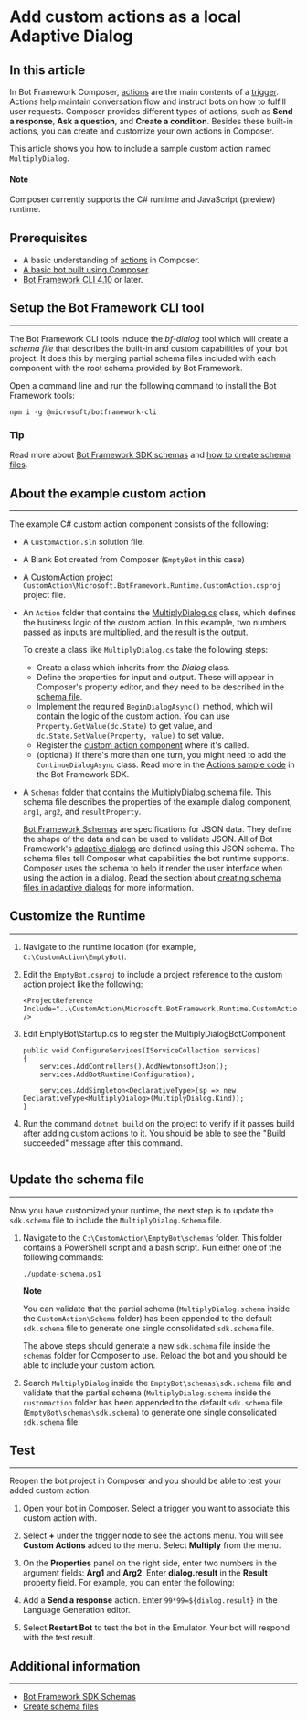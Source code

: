 # Add custom actions as a local Adaptive Dialog
## In this article

In Bot Framework Composer, [actions](concept-dialog#action) are the main
contents of a [trigger](concept-dialog#trigger). Actions help maintain
conversation flow and instruct bots on how to fulfill user requests.
Composer provides different types of actions, such as **Send a
response**, **Ask a question**, and **Create a condition**. Besides
these built-in actions, you can create and customize your own actions in
Composer.

This article shows you how to include a sample custom action named
`MultiplyDialog`.

#### Note

Composer currently supports the C\# runtime and JavaScript (preview)
runtime.

## Prerequisites

-   A basic understanding of [actions](concept-dialog#action) in
    Composer.
-   [A basic bot built using Composer](quickstart-create-bot).
-   [Bot Framework CLI
    4.10](https://botbuilder.myget.org/feed/botframework-cli/package/npm/@microsoft/botframework-cli)
    or later.

## Setup the Bot Framework CLI tool
----------------------

The Bot Framework CLI tools include the *bf-dialog* tool which will
create a *schema file* that describes the built-in and custom
capabilities of your bot project. It does this by merging partial schema
files included with each component with the root schema provided by Bot
Framework.

Open a command line and run the following command to install the Bot
Framework tools:

    npm i -g @microsoft/botframework-cli

### Tip

Read more about [Bot Framework SDK
schemas](https://github.com/microsoft/botframework-sdk/tree/master/schemas)
and [how to create schema
files](/en-us/azure/bot-service/bot-builder-dialogs-declarative&tabs=csharp#creating-the-schema-file).

## About the example custom action
----------------------

The example C\# custom action component consists of the following:

-   A `CustomAction.sln` solution file.

-   A Blank Bot created from Composer (`EmptyBot` in this case)

-   A CustomAction project `CustomAction\Microsoft.BotFramework.Runtime.CustomAction.csproj` project
    file.

-   An `Action` folder that contains the [MultiplyDialog.cs](CustomAction\Action\MultiplyDialog.cs) class,
    which defines the business logic of the custom action. In this
    example, two numbers passed as inputs are multiplied, and the result
    is the output.

    To create a class like `MultiplyDialog.cs` take the
    following steps:

    -   Create a class which inherits from the *Dialog* class.
    -   Define the properties for input and output. These will appear in
        Composer's property editor, and they need to be described in the
        [schema file](#update-the-schema-file).
    -   Implement the required `BeginDialogAsync()` method, which will
        contain the logic of the custom action. You can use
        `Property.GetValue(dc.State)` to get value, and
        `dc.State.SetValue(Property, value)` to set value.
    -   Register the [custom action
        component](#customize-the-exported-runtime) where it's called.
    -   (optional) If there's more than one turn, you might need to add
        the `ContinueDialogAsync` class. Read more in the [Actions
        sample
        code](https://github.com/microsoft/botbuilder-dotnet/tree/master/libraries/Microsoft.Bot.Builder.Dialogs.Adaptive/Actions)
        in the Bot Framework SDK.

-   A `Schemas` folder that contains the [MultiplyDialog.schema](CustomAction\Schemas\MultiplyDialog.schema) file.
    This schema file describes the properties of the example dialog
    component, `arg1`, `arg2`, and `resultProperty`.

    [Bot Framework
    Schemas](https://github.com/microsoft/botframework-sdk/tree/master/schemas)
    are specifications for JSON data. They define the shape of the data
    and can be used to validate JSON. All of Bot Framework's [adaptive
    dialogs](/en-us/azure/bot-service/bot-builder-adaptive-dialog-introduction)
    are defined using this JSON schema. The schema files tell Composer
    what capabilities the bot runtime supports. Composer uses the schema
    to help it render the user interface when using the action in a
    dialog. Read the section about [creating schema files in adaptive
    dialogs](/en-us/azure/bot-service/bot-builder-dialogs-declarative)
    for more information.

## Customize the Runtime
------------------------------

1.  Navigate to the runtime location (for example,
    `C:\CustomAction\EmptyBot`).

1.  Edit the `EmptyBot.csproj` to include a project reference to the custom action project like the
    following:

        <ProjectReference Include="..\CustomAction\Microsoft.BotFramework.Runtime.CustomAction.csproj" />

1. Edit EmptyBot\Startup.cs to register the MultiplyDialogBotComponent
    ```
    public void ConfigureServices(IServiceCollection services)
    {
        services.AddControllers().AddNewtonsoftJson();
        services.AddBotRuntime(Configuration);

        services.AddSingleton<DeclarativeType>(sp => new DeclarativeType<MultiplyDialog>(MultiplyDialog.Kind));
    }
    ```

1.  Run the command `dotnet build` on the project to
    verify if it passes build after adding custom actions to it. You
    should be able to see the "Build succeeded" message after this
    command.

    ```

## Update the schema file
----------------------

Now you have customized your runtime, the next step is to update the
`sdk.schema` file to include the `MultiplyDialog.Schema` file.

1. Navigate to the `C:\CustomAction\EmptyBot\schemas` folder. This
folder contains a PowerShell script and a bash script. Run either one of
the following commands:

       ./update-schema.ps1

    **Note**

    You can validate that the partial schema (`MultiplyDialog.schema` inside
    the `CustomAction\Schema` folder) has been appended to the default
    `sdk.schema` file to generate one single consolidated `sdk.schema` file.

    The above steps should generate a new `sdk.schema` file inside the
    `schemas` folder for Composer to use. Reload the bot and you should be
    able to include your custom action.

1. Search `MultiplyDialog` inside the `EmptyBot\schemas\sdk.schema` file and
    validate that the partial schema (`MultiplyDialog.schema` inside the
    `customaction` folder has been appended to the default `sdk.schema`
    file (`EmptyBot\schemas\sdk.schema`) to generate one single consolidated
    `sdk.schema` file.

## Test
----

Reopen the bot project in Composer and you should be able to test your
added custom action.

1.  Open your bot in Composer. Select a trigger you want to associate
    this custom action with.

2.  Select **+** under the trigger node to see the actions menu. You
    will see **Custom Actions** added to the menu. Select **Multiply**
    from the menu.

3.  On the **Properties** panel on the right side, enter two numbers in
    the argument fields: **Arg1** and **Arg2**. Enter **dialog.result**
    in the **Result** property field. For example, you can enter the
    following:

4.  Add a **Send a response** action. Enter `99*99=${dialog.result}` in
    the Language Generation editor.

5.  Select **Restart Bot** to test the bot in the Emulator. Your bot
    will respond with the test result.


## Additional information
----------------------

-   [Bot Framework SDK
    Schemas](https://github.com/microsoft/botframework-sdk/tree/master/schemas)
-   [Create schema
    files](/en-us/azure/bot-service/bot-builder-dialogs-declarative)

